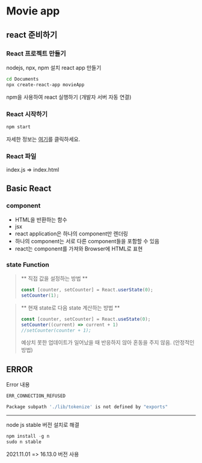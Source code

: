 # Movie app

## react 준비하기
### React 프로젝트 만들기
nodejs,  npx, npm 설치
react app 만들기


```sh
cd Documents
npx create-react-app movieApp
```


npm을 사용하여 react 실행하기 (개발자 서버 자동 연결)


### React 시작하기

 
``` sh
npm start
```


자세한 정보는 [여기](https://github.com/facebook/create-react-app "facebook 깃허브")를 클릭하세요.


### React 파일
index.js => index.html
## Basic React
### component
- HTML을 반환하는 함수
- jsx
- react application은 하나의 component만 렌더링
- 하나의 component는 서로 다른 component들을 포함할 수 있음
- react는 component를 가져와 Browser에 HTML로 표현


### state Function

> ** 직접 값을 설정하는 방법 **
>
>
> ```jsx
> const [counter, setCounter] = React.userState(0);
> setCounter(1);
> ```
>
>


> ** 현재 state로 다음 state 계산하는 방법 **
>
>
> ``` jsx
> const [counter, setCounter] = React.useState(0);
> setCounter((current) => current + 1)
> //setCounter(counter + 1);
> ```
>
>
> 예상치 못한 업데이트가 일어났을 때 반응하지 않아 혼동을 주지 않음. (안정적인 방법)




## ERROR

Error 내용
```sh
ERR_CONNECTION_REFUSED

Package subpath './lib/tokenize' is not defined by "exports"
```

  
***   
node js stable 버전 설치로 해결 


```js
npm install -g n
sudo n stable
```


2021.11.01 => 16.13.0 버전 사용
